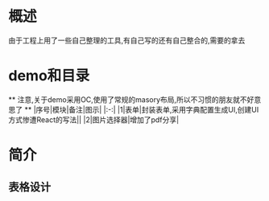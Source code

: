 # 概述
 由于工程上用了一些自己整理的工具,有自己写的还有自己整合的,需要的拿去

# demo和目录

** 注意,关于demo采用OC,使用了常规的masory布局,所以不习惯的朋友就不好意思了 **
|序号|模块|备注|图示|
|:-:|
|1|表单|封装表单,采用字典配置生成UI,创建UI方式惨遭React的写法|![]()|
|2|图片选择器|增加了pdf分享|

# 简介

## 表格设计